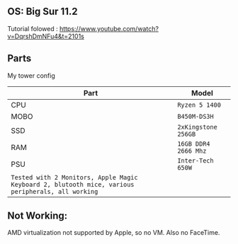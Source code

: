 ## OS: Big Sur 11.2

Tutorial folowed : https://www.youtube.com/watch?v=DqrshDmNFu4&t=2101s

## Parts

My tower config

|Part                         |Model                         |
|-------------------------------|-----------------------------|
|CPU            |`Ryzen 5 1400`          |
|MOBO            |`B450M-DS3H`           |
|SSD| `2xKingstone 256GB`|
|RAM| `16GB DDR4 2666 Mhz`|
|PSU| `Inter-Tech 650W`|
|`Tested with 2 Monitors, Apple Magic Keyboard 2, blutooth mice, various peripherals, all working`|

## Not Working:
AMD virtualization not supported by Apple, so no VM. Also no FaceTime.

